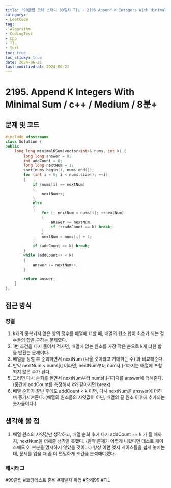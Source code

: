 ```yaml
---
title: "99클럽 코테 스터디 33일차 TIL - 2195 Append K Integers With Minimal Sum"
category:
- LeetCode
tag:
- Algorithm
- CodingTest
- Cpp
- TIL
- Sort
toc: true
toc_sticky: true
date: 2024-06-21
last-modified-at: 2024-06-21
---
```


# 2195. Append K Integers With Minimal Sum / c++ / Medium / 8분+

## 문제 및 코드

```c++
#include <iostream>
class Solution {
public:
    long long minimalKSum(vector<int>& nums, int k) {
        long long answer = 0;
        int addCount = 0;
        long long nextNum = 1;
        sort(nums.begin(), nums.end());
        for (int i = 0; i < nums.size(); ++i)
        {
            if (nums[i] == nextNum)
            {
                nextNum++;
            }
            else
            {
                for (; nextNum < nums[i]; ++nextNum)
                {
                    answer += nextNum;
                    if (++addCount == k) break;
                }
                nextNum = nums[i] + 1;
            }
            if (addCount == k) break;
        }
        while (addCount++ < k)
        {
            answer += nextNum++;
        }

        return answer;
    }
};
```

## 접근 방식
### 정렬
1. k개의 중복되지 않은 양의 정수를 배열에 더할 때, 배열의 원소 합이 최소가 되는 정수들의 합을 구하는 문제였다.
2. 1번 조건을 다시 풀어서 적자면, 배열에 없는 원소를 가장 작은 순으로 k개 더한 합을 반환는 문제이다.
3. 배열을 정렬 후 순회하면서 nextNum (나올 것이라고 기대하는 수) 와 비교해준다.
4. 만약 nextNum < nums[i] 이라면, nextNum부터 nums[i]-1까지는 배열에 포함되지 않은 수가 된다.
5. 그러면 다시 순회를 돌면서 nextNum부터 nums[i]-1까지를 answer에 더해준다. (중간에 addCount를 측정해서 k와 같아지면 break)
6. 배열 순회가 끝난 후에도 addCount < k 이면, 다시 nextNum을 answer에 더하며 증가시켜준다. (배열의 원소들의 사잇값이 아닌, 배열의 끝 원소 이후에 추가되는 숫자들이다.)

## 생각해 볼 점
1. 배열 원소의 사잇값만 생각하고, 배열 순회 후에 다시 addCount == k 가 될 때까지, nextNum을 더해줄 생각을 못했다. (만약 문제가 어렵게 나왔다면 테스트 케이스에도 이 부분을 명시하지 않았을 것이다.) 항상 이런 엣지 케이스들을 쉽게 놓치는데, 문제를 읽을 때 좀 더 면밀하게 조건을 분석해야겠다.

###  해시태그
#99클럽 #코딩테스트 준비 #개발자 취업 #항해99 #TIL
